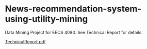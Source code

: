 # News-recommendation-system-using-utility-mining
Data Mining Project for EECS 4080. See Technical Report for details.
<object data="./TechnicalReport.pdf" type="application/pdf" width="100%" height="100%">
  <p><a href=“./TechnicalReport.pdf">TechnicalReport.pdf</a></p>
</object>
